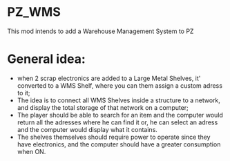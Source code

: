 # PZ_WMS
This mod intends to add a Warehouse Management System to PZ

# General idea:

- when 2 scrap electronics are added to a Large Metal Shelves, it' converted to a WMS Shelf, where you can them assign a custom adress to it;
- The idea is to connect all WMS Shelves inside a structure to a network, and display the total storage of that network on a computer;
- The player should be able to search for an item and the computer would return all the adresses where he can find it or, he can select an adress and the computer would display what it contains.
- The shelves themselves should require power to operate since they have electronics, and the computer should have a greater consumption when ON.
